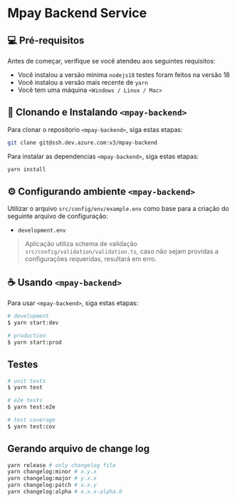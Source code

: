 # Mpay Backend Service

## 💻 Pré-requisitos

Antes de começar, verifique se você atendeu aos seguintes requisitos:

- Você instalou a versão minima `nodejs18` testes foram feitos na versão 18
- Você instalou a versão mais recente de `yarn`
- Você tem uma máquina `<Windows / Linux / Mac>`

## 🚀 Clonando e Instalando ``<mpay-backend>``

Para clonar o repositorio `<mpay-backend>`, siga estas etapas:

```bash
git clone git@ssh.dev.azure.com:v3/mpay-backend
```

Para instalar as dependencias `<mpay-backend>`, siga estas etapas:

```bash
yarn install
```

## ⚙️ Configurando ambiente `<mpay-backend>`

Utilizar o arquivo `src/config/env/example.env` como base para a criação do seguinte arquivo de configuração:

- `development.env`

> Aplicação utiliza schema de validação `src/config/validation/validation.ts`, caso não sejam providas a configurações requeridas, resultará em erro.

## ☕ Usando `<mpay-backend>`

Para usar `<mpay-backend>`, siga estas etapas:

```bash
# development
$ yarn start:dev

# production
$ yarn start:prod
```

## Testes

```bash
# unit tests
$ yarn test

# e2e tests
$ yarn test:e2e

# test coverage
$ yarn test:cov
```

## Gerando arquivo de change log

```bash
yarn release # only changelog file
yarn changelog:minor # x.y.x
yarn changelog:major # y.x.x
yarn changelog:patch # x.x.y
yarn changelog:alpha # x.x.x-alpha.0
```

